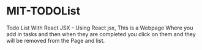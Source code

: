 # MIT-TODOList
Todo List With React JSX - Using React jsx, This is a Webpage Where you add in tasks and then when they are completed you click on them and they will be removed from the Page and list.
